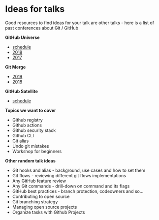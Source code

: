 # Ideas for talks
Good resources to find ideas for your talk are other talks - here is a list of past conferences about Git / GitHub

__GitHub Universe__
- [schedule](https://githubuniverse.com/schedule/)
- [2018](https://githubuniverse.com/2018/program/)
- [2017](https://githubuniverse.com/2017/program/)

__Git Merge__
- [2019](https://git-merge.com/2019/#schedule)
- [2018](https://git-merge.com/2018/#schedule)

__GitHub Satellite__
- [schedule](https://githubsatellite.com/schedule/)

__Topics we want to cover__
- Github registry
- Github actions
- Github security stack
- Github CLI
- Git alias
- Undo git mistakes
- Workshop for beginners

__Other random talk ideas__
- Git hooks and alias - background, use cases and how to set them
- Git flows - reviewing different git flows implementations
- Any GitHub feature review
- Any Git commands - drill-down on command and its flags
- GitHub best practices - branch protection, codeowners and so...
- Contributing to open source
- Git branching strategy
- Managing open source projects
- Organize tasks with Github Projects
